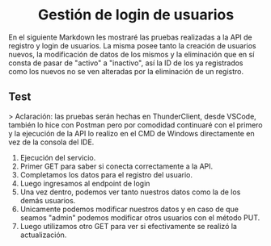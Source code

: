 <h1 align="center">Gestión de login de usuarios</h1>
<p>
  En el siguiente Markdown les mostraré las pruebas realizadas a la API de registro y login de usuarios. La misma posee tanto la creación
  de usuarios nuevos, la modificación de datos de los mismos y la eliminación que en sí consta de pasar de "activo" a "inactivo", así la ID
  de los ya registrados como los nuevos no se ven alteradas por la eliminación de un registro.
</p>
<h2>Test</h2>
<p>
  > Aclaración: las pruebas serán hechas en ThunderClient, desde VSCode, también lo hice con Postman pero por comodidad continuaré con el primero
  y la ejecución de la API lo realizo en el CMD de Windows directamente en vez de la consola del IDE.
</p>
<ol>
  <li>Ejecución del servicio.</li>
  <li>Primer GET para saber si conecta correctamente a la API.</li>
  <li>Completamos los datos para el registro del usuario.</li>
  <li>Luego ingresamos al endpoint de login</li>
  <li>Una vez dentro, podemos ver tanto nuestros datos como la de los demás usuarios.</li>
  <li>Unicamente podemos modificar nuestros datos y en caso de que seamos "admin" podemos modificar otros usuarios con el método PUT.</li>
  <li>Luego utilizamos otro GET para ver si efectivamente se realizó la actualización.</li>
</ol>
